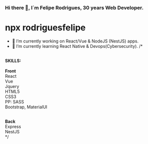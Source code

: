 ### Hi there 👋, I´m Felipe Rodrigues, 30 years Web Developer.
# npx rodriguesfelipe #

- 🔭 I’m currently working on React/Vue & NodeJS (NestJS) apps.
- 🌱 I’m currently learning React Native & Devops(Cybersecurity).
/*
<br>
<b> SKILLS: </b> <br><br>
  <b> Front </b> <br>
    React <br>
    Vue <br>
    Jquery <br>
    HTML5 <br>
    CSS3 <br>
    PP: SASS <br>
    Bootstrap, MaterialUI <br><br>
    
   <b>Back  </b><br>
    Express <br>
    NestJS <br>
*/
